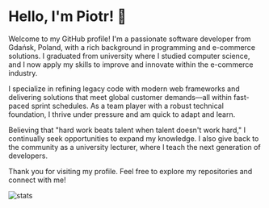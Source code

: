 # Hello, I'm Piotr! 👋

Welcome to my GitHub profile! I'm a passionate software developer from Gdańsk, Poland, with a rich background in programming and e-commerce solutions. I graduated from university where I studied computer science, and I now apply my skills to improve and innovate within the e-commerce industry.

I specialize in refining legacy code with modern web frameworks and delivering solutions that meet global customer demands—all within fast-paced sprint schedules. As a team player with a robust technical foundation, I thrive under pressure and am quick to adapt and learn.

Believing that "hard work beats talent when talent doesn't work hard," I continually seek opportunities to expand my knowledge. I also give back to the community as a university lecturer, where I teach the next generation of developers.

Thank you for visiting my profile. Feel free to explore my repositories and connect with me!


<!--
**PeterPorzuczek/PeterPorzuczek** is a ✨ _special_ ✨ repository because its `README.md` (this file) appears on your GitHub profile.

Here are some ideas to get you started:

- 🔭 I’m currently working on ...
- 🌱 I’m currently learning ...
- 👯 I’m looking to collaborate on ...
- 🤔 I’m looking for help with ...
- 💬 Ask me about ...
- 📫 How to reach me: ...
- 😄 Pronouns: ...
- ⚡ Fun fact: ...
-->

![stats](https://pixel-profile-ui.vercel.app/api/github-stats?username=peterporzuczek&screen_effect=true&include_all_commits=true&pixelate_avatar=false&theme=road_trip&theme=road_trip&color=%23ffffffFF)
